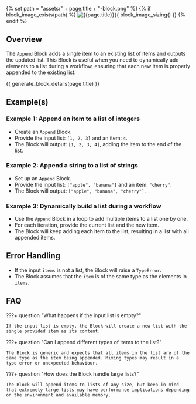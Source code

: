 {% set path = "assets/" + page.title + "-block.png" %}
{% if block_image_exists(path) %}
![{{page.title}}]({{path}}){{ block_image_sizing() }}
{% endif %}

## Overview
The `Append` Block adds a single item to an existing list of items and outputs the updated list. This Block is useful when you need to dynamically add elements to a list during a workflow, ensuring that each new item is properly appended to the existing list.

{{ generate_block_details(page.title) }}

## Example(s)

### Example 1: Append an item to a list of integers
- Create an `Append` Block.
- Provide the input list: `[1, 2, 3]` and an item: `4`.
- The Block will output: `[1, 2, 3, 4]`, adding the item to the end of the list.

### Example 2: Append a string to a list of strings
- Set up an `Append` Block.
- Provide the input list: `["apple", "banana"]` and an item: `"cherry"`.
- The Block will output: `["apple", "banana", "cherry"]`.

### Example 3: Dynamically build a list during a workflow
- Use the `Append` Block in a loop to add multiple items to a list one by one.
- For each iteration, provide the current list and the new item.
- The Block will keep adding each item to the list, resulting in a list with all appended items.

## Error Handling
- If the input `items` is not a list, the Block will raise a `TypeError`.
- The Block assumes that the `item` is of the same type as the elements in `items`.

## FAQ

???+ question "What happens if the input list is empty?"

    If the input list is empty, the Block will create a new list with the single provided item as its content.

???+ question "Can I append different types of items to the list?"

    The Block is generic and expects that all items in the list are of the same type as the item being appended. Mixing types may result in a type error or unexpected behaviour.

???+ question "How does the Block handle large lists?"

    The Block will append items to lists of any size, but keep in mind that extremely large lists may have performance implications depending on the environment and available memory.
